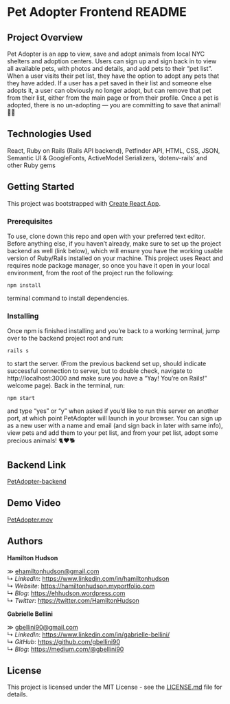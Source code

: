# Pet Adopter Frontend README

## Project Overview

Pet Adopter is an app to view, save and adopt animals from local NYC shelters and adoption centers. Users can sign up and sign back in to view all available pets, with photos and details, and add pets to their “pet list”. When a user visits their pet list, they have the option to adopt any pets that they have added. If a user has a pet saved in their list and someone else adopts it, a user can obviously no longer adopt, but can remove that pet from their list, either from the main page or from their profile. Once a pet is adopted, there is no un-adopting — you are committing to save that animal! 👏🏼

## Technologies Used

React, Ruby on Rails (Rails API backend), Petfinder API, HTML, CSS, JSON, Semantic UI & GoogleFonts, ActiveModel Serializers, ‘dotenv-rails’ and other Ruby gems

## Getting Started

This project was bootstrapped with [Create React App](https://github.com/facebook/create-react-app).

### Prerequisites
To use, clone down this repo and open with your preferred text editor. Before anything else, if you haven’t already, make sure to set up the project backend as well (link below), which will ensure you have the working usable version of Ruby/Rails installed on your machine. This project uses React and requires node package manager, so once you have it open in your local environment, from the root of the project run the following: 

`npm install`

terminal command to install dependencies. 

### Installing
Once npm is finished installing and you’re back to a working terminal, jump over to the backend project root and run:

`rails s`

to start the server. (From the previous backend set up, should indicate successful connection to server, but to double check, navigate to http://localhost:3000 and make sure you have a “Yay! You’re on Rails!” welcome page). Back in the terminal, run:

`npm start`

and type “yes” or “y” when asked if you’d like to run this server on another port, at which point PetAdopter will launch in your browser. You can sign up as a new user with a name and email (and sign back in later with same info), view pets and add them to your pet list, and from your pet list, adopt some precious animals! 🐈♥🐕

## Backend Link

[PetAdopter-backend](https://github.com/ehamiltonhudson/PetAdopter-backend)

## Demo Video

[PetAdopter.mov](https://drive.google.com/open?id=1D7FHcEtkCZXcCac5FGkyiHY7tLE1dS-v)

## Authors

**Hamilton Hudson**

≫ ehamiltonhudson@gmail.com<br/>
↳ *LinkedIn*: https://www.linkedin.com/in/hamiltonhudson<br/>
↳ *Website*: https://hamiltonhudson.myportfolio.com<br/>
↳ *Blog*: https://ehhudson.wordpress.com<br/>
↳ *Twitter*: https://twitter.com/HamiltonHudson

**Gabrielle  Bellini**

≫ gbellini90@gmail.com<br/>
↳ *LinkedIn*: https://www.linkedin.com/in/gabrielle-bellini/<br/>
↳ *GitHub*: https://github.com/gbellini90<br/>
↳ *Blog*: https://medium.com/@gbellini90

## License

This project is licensed under the MIT License - see the [LICENSE.md](/LICENSE) file for details.
